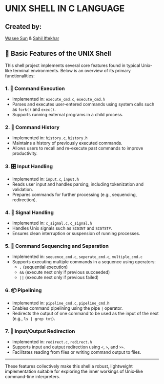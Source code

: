 # UNIX SHELL IN C LANGUAGE

## Created by:

[Wasee Sun](https://github.com/wasee-sun) & [Sahil Iftekhar](https://github.com/sahil-iftekhar)


## 🔧 Basic Features of the UNIX Shell

This shell project implements several core features found in typical Unix-like terminal environments. Below is an overview of its primary functionalities:

### 1. 🧠 Command Execution
- Implemented in: `execute_cmd.c`, `execute_cmd.h`
- Parses and executes user-entered commands using system calls such as `fork()` and `exec()`.
- Supports running external programs in a child process.

### 2. 📜 Command History
- Implemented in: `history.c`, `history.h`
- Maintains a history of previously executed commands.
- Allows users to recall and re-execute past commands to improve productivity.

### 3. 🎛️ Input Handling
- Implemented in: `input.c`, `input.h`
- Reads user input and handles parsing, including tokenization and validation.
- Prepares commands for further processing (e.g., sequencing, redirection).

### 4. 🚨 Signal Handling
- Implemented in: `c_signal.c`, `c_signal.h`
- Handles Unix signals such as `SIGINT` and `SIGTSTP`.
- Ensures clean interruption or suspension of running processes.

### 5. 🔗 Command Sequencing and Separation
- Implemented in: `sequence_cmd.c`, `seperate_cmd.c`, `multiple_cmd.c`
- Supports executing multiple commands in a sequence using operators:
  - `;` (sequential execution)
  - `&&` (execute next only if previous succeeded)
  - `||` (execute next only if previous failed)

### 6. 📦 Pipelining
- Implemented in: `pipeline_cmd.c`, `pipeline_cmd.h`
- Enables command pipelining using the pipe `|` operator.
- Redirects the output of one command to be used as the input of the next (e.g., `ls | grep txt`).

### 7. 📁 Input/Output Redirection
- Implemented in: `redirect.c`, `redirect.h`
- Supports input and output redirection using `<`, `>`, and `>>`.
- Facilitates reading from files or writing command output to files.

---

These features collectively make this shell a robust, lightweight implementation suitable for exploring the inner workings of Unix-like command-line interpreters.
